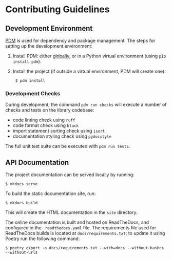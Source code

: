 Contributing Guidelines
=========

## Development Environment

[PDM](https://pdm-project.org) is used for dependency and package management. The steps for setting up the development environment:

1. Install PDM: either [globally](https://pdm-project.org/latest/#recommended-installation-method), or in a Python virtual environment (using `pip install pdm`).

3. Install the project (if outside a virtual environment, PDM will create one):

        $ pdm install


### Development Checks

During development, the command `pdm run checks` will execute a number of checks and tests on the library codebase:

* code linting check using `ruff`
* code format check using `black`
* import statement sorting check using `isort`
* documentation styling check using `pydocstyle`

The full unit test suite can be executed with `pdm run tests`.


## API Documentation

The project documentation can be served locally by running:

```shell
$ mkdocs serve
```

To build the static documentation site, run:

```shell
$ mkdocs build
```

This will create the HTML documentation in the `site` directory.

The online documentation is built and hosted on ReadTheDocs, and configured in the `.readthedocs.yaml` file. The requirements file used for ReadTheDocs builds is located at `docs/requirements.txt`; to update it using Poetry run the following command:

```shell
$ poetry export -o docs/requirements.txt --with=docs --without-hashes --without-urls
```
